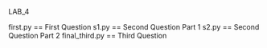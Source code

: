 LAB_4

first.py == First Question 
s1.py == Second Question Part 1
s2.py == Second Question Part 2
final_third.py == Third Question 
